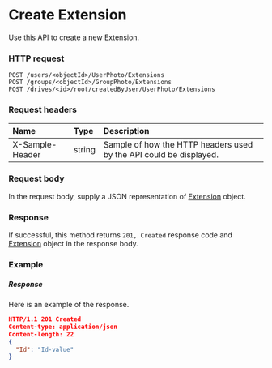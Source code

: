 # Create Extension

Use this API to create a new Extension.
### HTTP request
```http
POST /users/<objectId>/UserPhoto/Extensions
POST /groups/<objectId>/GroupPhoto/Extensions
POST /drives/<id>/root/createdByUser/UserPhoto/Extensions

```
### Request headers
| Name       | Type | Description|
|:---------------|:--------|:----------|
| X-Sample-Header  | string  | Sample of how the HTTP headers used by the API could be displayed.|

### Request body
In the request body, supply a JSON representation of [Extension](../resources/extension.md) object.


### Response
If successful, this method returns `201, Created` response code and [Extension](../resources/extension.md) object in the response body.

### Example
##### Response
Here is an example of the response.
```json
HTTP/1.1 201 Created
Content-type: application/json
Content-length: 22
{
  "Id": "Id-value"
}
```

<!-- uuid: 230b3c04-cda2-4f18-9fb6-45cf0b1f3823
2015-10-09 15:58:17 UTC -->